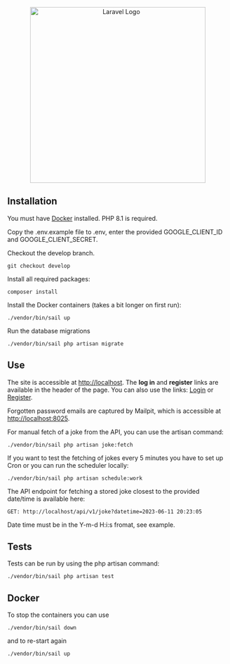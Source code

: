 <p align="center"><a href="https://laravel.com" target="_blank"><img src="https://raw.githubusercontent.com/laravel/art/master/logo-lockup/5%20SVG/2%20CMYK/1%20Full%20Color/laravel-logolockup-cmyk-red.svg" width="400" alt="Laravel Logo"></a></p>

## Installation

You must have <a href="https://www.docker.com/products/docker-desktop/">Docker</a> installed. PHP 8.1 is required.

Copy the .env.example file to .env, enter the provided GOOGLE_CLIENT_ID and GOOGLE_CLIENT_SECRET.

Checkout the develop branch.

    git checkout develop

Install all required packages: 

    composer install

Install the Docker containers (takes a bit longer on first run):

    ./vendor/bin/sail up

Run the database migrations

    ./vendor/bin/sail php artisan migrate

## Use

The site is accessible at <a href="http://localhost">http://localhost</a>. The **log in** and **register** links are available in the header of the page.
You can also use the links: <a href="http://localhost/login">Login</a> or <a href="http://localhost/register">Register</a>.

Forgotten password emails are captured by Mailpit, which is accessible at <a href="http://localhost:8025/">http://localhost:8025</a>.

For manual fetch of a joke from the API, you can use the artisan command:

    ./vendor/bin/sail php artisan joke:fetch

If you want to test the fetching of jokes every 5 minutes you have to set up Cron or you can run the scheduler locally:

    ./vendor/bin/sail php artisan schedule:work

The API endpoint for fetching a stored joke closest to the provided date/time is available here:

    GET: http://localhost/api/v1/joke?datetime=2023-06-11 20:23:05

Date time must be in the Y-m-d H:i:s fromat, see example.
    
## Tests

Tests can be run by using the php artisan command:
    
    ./vendor/bin/sail php artisan test

## Docker

To stop the containers you can use

    ./vendor/bin/sail down

and to re-start again

    ./vendor/bin/sail up
